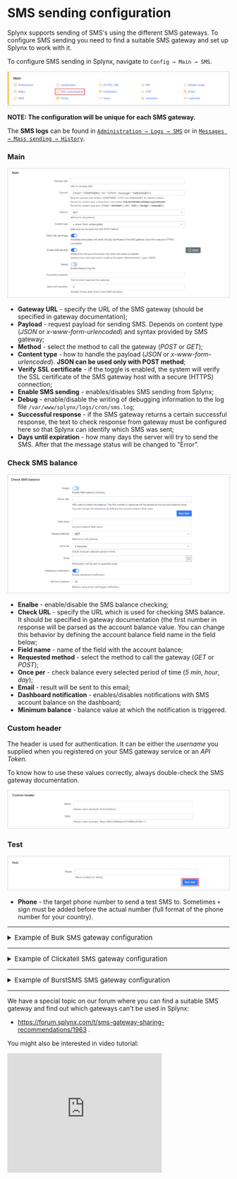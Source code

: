 SMS sending configuration
=========

Splynx supports sending of SMS's using the different SMS gateways. To configure SMS sending you need to find a suitable SMS gateway and set up Splynx to work with it.

To configure SMS sending in Splynx, navigate to `Config → Main → SMS`.

![Config menu](icon.png)

**NOTE: The configuration will be unique for each SMS gateway.**

The **SMS logs** can be found in [`Administration → Logs → SMS`](administration/logs/sms/sms.md) or in [`Messages → Mass sending → History`](support_messages/sms_messages/sms_messages.md).

### Main

![Main sms](main_sms.png)
* **Gateway URL** - specify the URL of the SMS gateway (should be specified in gateway documentation);
* **Payload** - request payload for sending SMS. Depends on content type (*JSON* or *x-www-form-urlencoded*) and syntax provided by SMS gateway;
* **Method** - select the method to call the gateway (*POST* or *GET*);
* **Content type** - how to handle the payload (*JSON* or *x-www-form-urlencoded*). **JSON can be used only with POST method**;
* **Verify SSL certificate** - if the toggle is enabled, the system will verify the SSL certificate of the SMS gateway host with a secure (HTTPS) connection;
* **Enable SMS sending** - enables/disables SMS sending from Splynx;
* **Debug** - enable/disable the writing of debugging information to the log file `/var/www/splynx/logs/cron/sms.log`;
* **Successful response** - if the SMS gateway returns a certain successful response, the text to check response from gateway must be configured here so that Splynx can identify which SMS was sent;
* **Days until expiration** - how many days the server will try to send the SMS. After that the message status will be changed to "Error".


### Check SMS balance

![check balance](check_balance.png)
* **Enalbe** - enable/disable the SMS balance checking;
* **Check URL** - specify the URL which is used for checking SMS balance. It should be specified in gateway documentation (the first number in response will be parsed as the account balance value. You can change this behavior by defining the account balance field name in the field below;
* **Field name** - name of the field with the account balance;
* **Requested method** - select the method to call the gateway (*GET* or *POST*);
* **Once per** - check balance every selected period of time (*5 min*, *hour*, *day*);
* **Email** - result will be sent to this email;
* **Dashboard notification** - enables/disables notifications with SMS account balance on the dashboard;
* **Minimum balance** - balance value at which the notification is triggered.


### Custom header

The header is used for authentication. It can be either the *username* you supplied when you registered on your SMS gateway service or an *API Token*.

To know how to use these values correctly, always double-check the SMS gateway documentation.

![header1](custom_header1.png)


### Test

![test](test.png)

* **Phone** - the target phone number to send a test SMS to. Sometimes `+` sign must be added before the actual number (full format of the phone number for your country).


------------

<details style="font-size: 15px; margin-bottom: 5px;">
<summary>Example of Bulk SMS gateway configuration</summary>
<div markdown="1">




1. First of all, you need to have a valid account on https://www.bulksms.com/ and configure API Token to connect it with Splynx - [Register your BulkSMS account](https://www.bulksms.com/account/#!/registration);


2. On BulkSMS account page, navigate to `Settings → Advanced` and press **Create Token** button, type the name to your token. In a new window will be shown only once the credentials to your token, copy and save them.

![image](bulk_sms_1.png)

![image](bulk_sms_2.png)

![image](bulk_sms_3.png)



3. To **request sender id** which will be shown in SMS for your customers, navigate to `Settings → Message` and click on *Sender IDs* tab.

**NOTE:** You need to purchase credits at least once before you can use this facility.

![image](bulk_sms_4.png)



4. In Splynx, navigate to `Config → Main → SMS`, in **Main** section configure the following settings:


<details style="font-size: 12px; margin-bottom: 5px;">
<summary>The values example</summary>
<div markdown="1">


**Gateway URL:**

```
https://api.bulksms.com/v1/messages
```

**Payload:**

```
{"from": "YourSenderID", "to": "%TO%", "body": "%MESSAGE%"}
```


</div>
</details>




![image](bulk_sms_5.png)


In **Check SMS balance** section configure the next settings:

![image](bulk_sms_7.png)

Click on `Run test` to check the balance, the result will be shown in **Test result** area at the bottom of the page.

![image](bulk_sms_8.png)

In **Custom header** section use the generated `Basic Auth` value:

![image](bulk_sms_6.png)



5. In **Test** section, type your test phone number to check the SMS configuration

![test](test.png)

![image](bulk_sms_9.png)

More information you can find in these articles:


- [BulkSMS JSON REST API (v1.0.0)](https://www.bulksms.com/developer/json/v1/#)

- [BulkSMS generic error types](https://www.bulksms.com/developer/json/v1/errors/)



</div>
</details>



------------




<details style="font-size: 15px; margin-bottom: 5px;">
<summary>Example of Clickatell SMS gateway configuration</summary>
<div markdown="1">


![main](main.png)

* **Gateway URL** - ```https://platform.clickatell.com/messages```
* **Payload** - ```{''to'': [''%TO%''], ''content'': ''%MESSAGE%''}```


![main](check_balance.png)

* **Check URL** - ```https://platform.clickatell.com/public-client/balance?Authorization:your_API_key```

![image](bulk_sms_6.png)

* **Custom Header Name** - header parameter name, e.g `Authorization`;
* **Custom Header Value** - API Key.

For more information, see:

- https://www.clickatell.com/products/sms-platform

- https://docs.clickatell.com/channels/sms-channels/sms-api-documentation/

- https://docs.clickatell.com/channels/sms-channels/sms-api-reference/



</div>
</details>



------------




<details style="font-size: 15px; margin-bottom: 5px;">
<summary>Example of BurstSMS SMS gateway configuration</summary>
<div markdown="1">


![main](urlencoded_main.png)

![image](bulk_sms_6.png)

For more information, see:

- https://burstsms.com.au/sms-api





</div>
</details>



------------



We have a special topic on our forum where you can find a suitable SMS gateway and find out which gateways can't be used in Splynx:

- https://forum.splynx.com/t/sms-gateway-sharing-recommendations/1963 .


You might also be interested in video tutorial:

<iframe width="350" height="270" src="https://www.youtube.com/embed/grh1nMXrP4g" title="YouTube video player" frameborder="0" allow="accelerometer; autoplay; clipboard-write; encrypted-media; gyroscope; picture-in-picture" allowfullscreen></iframe>
